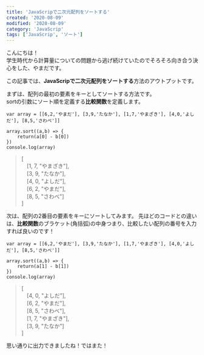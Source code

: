 ```yaml
---
title: 'JavaScripで二次元配列をソートする'
created: '2020-08-09'
modified: '2020-08-09'
category: 'JavaScrip'
tags: ['JavaScrip', 'ソート']
---
```


こんにちは！<br>
学生時代から計算量についての問題から逃げ続けていたのでそろそろ向き合う決心をした、やまだです。

この記事では、**JavaScripで二次元配列をソートする**方法のアウトプットです。

まずは、配列の最初の要素をキーとしてソートする方法です。<br>
sortの引数にソート順を定義する**比較関数**を定義します。
```
var array = [[6,2,'やまだ'], [3,9,'たなか'], [1,7,'やまざき'], [4,0,'よしだ'], [8,5,'さわべ']]

array.sort((a,b) => {
	return(a[0] - b[0])
})
console.log(array)
```

> [<br>
　[1, 7, "やまざき"],<br>
　[3, 9, "たなか"],<br>
　[4, 0, "よしだ"],<br>
　[6, 2, "やまだ"],<br>
　[8, 5, "さわべ"]<br>
]


次は、配列の2番目の要素をキーにソートしてみます。
先ほどのコードとの違いは、**比較関数**のブラケット(角括弧)の中身つまり、比較したい配列の番号を入力すれば良いのです！
```
var array = [[6,2,'やまだ'], [3,9,'たなか'], [1,7,'やまざき'], [4,0,'よしだ'], [8,5,'さわべ']]

array.sort((a,b) => {
	return(a[1] - b[1])
})
console.log(array)
```

> [<br>
　[4, 0, "よしだ"],<br>
　[6, 2, "やまだ"],<br>
　[8, 5, "さわべ"],<br>
　[1, 7, "やまざき"],<br>
　[3, 9, "たなか"]<br>
]

思い通りに出力できましたね！ではまた！
